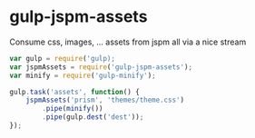 # gulp-jspm-assets
Consume css, images, ... assets from jspm all via a nice stream

```js
var gulp = require('gulp);
var jspmAssets = require('gulp-jspm-assets');
var minify = require('gulp-minify');

gulp.task('assets', function() {
    jspmAssets('prism', 'themes/theme.css')
        .pipe(minify())
        .pipe(gulp.dest('dest'));
});

```